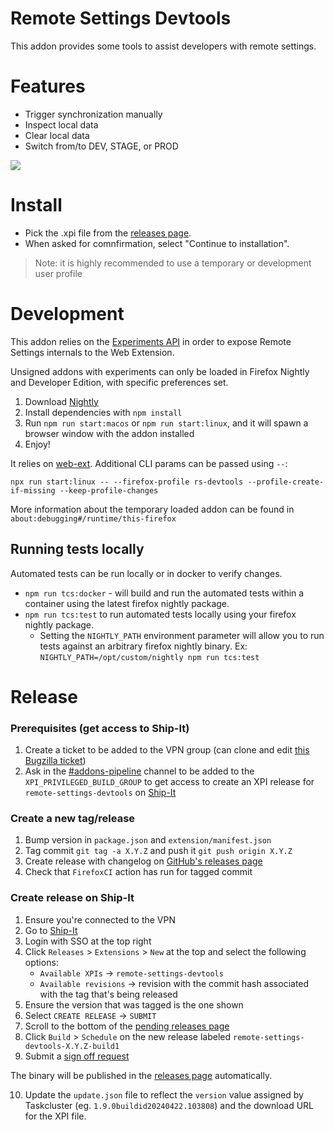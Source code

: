 # Remote Settings Devtools

This addon provides some tools to assist developers with remote settings.

# Features

- Trigger synchronization manually
- Inspect local data
- Clear local data
- Switch from/to DEV, STAGE, or PROD

![](screenshot.png)


# Install

- Pick the .xpi file from the [releases page](https://github.com/mozilla-extensions/remote-settings-devtools/releases).
- When asked for comnfirmation, select "Continue to installation".

> Note: it is highly recommended to use a temporary or development user profile

# Development


This addon relies on the [Experiments API](https://firefox-source-docs.mozilla.org/toolkit/components/extensions/webextensions/basics.html#webextensions-experiments) in order to expose Remote Settings internals to the Web Extension.

Unsigned addons with experiments can only be loaded in Firefox Nightly and Developer Edition, with specific preferences set.

1. Download [Nightly](https://www.mozilla.org/en-US/firefox/channel/desktop/#nightly)
2. Install dependencies with `npm install`
3. Run `npm run start:macos` or `npm run start:linux`, and it will spawn a browser window with the addon installed
4. Enjoy!

It relies on [web-ext](https://github.com/mozilla/web-ext). Additional CLI params can be passed using `--`:

```
npx run start:linux -- --firefox-profile rs-devtools --profile-create-if-missing --keep-profile-changes
```

More information about the temporary loaded addon can be found in `about:debugging#/runtime/this-firefox`

## Running tests locally
Automated tests can be run locally or in docker to verify changes.
 - `npm run tcs:docker` - will build and run the automated tests within a container using the latest firefox nightly package.
 - `npm run tcs:test` to run automated tests locally using your firefox nightly package.
   - Setting the `NIGHTLY_PATH` environment parameter will allow you to run tests against an arbitrary firefox nightly binary. Ex: `NIGHTLY_PATH=/opt/custom/nightly npm run tcs:test`

# Release

### Prerequisites (get access to Ship-It)

1. Create a ticket to be added to the VPN group (can clone and edit [this Bugzilla ticket](https://bugzilla.mozilla.org/show_bug.cgi?id=1740098))
2. Ask in the [#addons-pipeline](https://mozilla.slack.com/archives/CMKP7NPKN) channel to be added to the `XPI_PRIVILEGED_BUILD_GROUP` to get access to create an XPI release for `remote-settings-devtools` on [Ship-It](https://shipit.mozilla-releng.net/)

### Create a new tag/release

1. Bump version in `package.json` and `extension/manifest.json`
2. Tag commit `git tag -a X.Y.Z` and push it `git push origin X.Y.Z`
3. Create release with changelog on [GitHub's releases page](https://github.com/mozilla-extensions/remote-settings-devtools/releases/new)
4. Check that `FirefoxCI` action has run for tagged commit

### Create release on Ship-It

1. Ensure you're connected to the VPN
2. Go to [Ship-It](https://shipit.mozilla-releng.net/)
3. Login with SSO at the top right
4. Click `Releases` > `Extensions` > `New` at the top and select the following options:
    - `Available XPIs` &#8594; `remote-settings-devtools`
    - `Available revisions` &#8594; revision with the commit hash associated with the tag that's being released
5. Ensure the version that was tagged is the one shown
6. Select `CREATE RELEASE` &#8594; `SUBMIT`
7. Scroll to the bottom of the [pending releases page](https://shipit.mozilla-releng.net/xpi)
8. Click `Build` > `Schedule` on the new release labeled `remote-settings-devtools-X.Y.Z-build1`
9. Submit a [sign off request](https://mana.mozilla.org/wiki/pages/viewpage.action?spaceKey=FDPDT&title=Mozilla+Add-on+Review+Requests+Intake)

The binary will be published in the [releases page](https://github.com/mozilla-extensions/remote-settings-devtools/releases) automatically.

10. Update the `update.json` file to reflect the `version` value assigned by Taskcluster (eg. `1.9.0buildid20240422.103808`) and the download URL for the XPI file.
